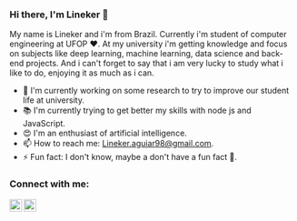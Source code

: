 ### Hi there, I'm Lineker :wave:

My name is Lineker and i'm from Brazil. Currently i'm student of computer engineering at UFOP :heart:.
At my university i'm getting knowledge and focus on subjects like deep learning, machine learning, data science and back-end projects. And i can't forget to say that
i am very lucky to study what i like to do, enjoying it as much as i can.

- :mag_right: I'm currently working on some research to try to improve our student life at university.
- :books: I'm currently trying to get better my skills with node js and JavaScript.
- :heart_eyes: I'm an enthusiast of artificial intelligence.
- 📫 How to reach me: Lineker.aguiar98@gmail.com.
- ⚡ Fun fact: I don't know, maybe a don't have a fun fact :eyes:.

### Connect with me:

[<img align="left" alt="Lineker | LinkedIn" width="22px" src="https://cdn.jsdelivr.net/npm/simple-icons@v3/icons/linkedin.svg" />][linkedin]
[<img align="left" alt="Lineker | Instagram" width="22px" src="https://cdn.jsdelivr.net/npm/simple-icons@v3/icons/instagram.svg" />][instagram]

<br />


[linkedin]: https://www.linkedin.com/in/lineker-alcântara/
[instagram]: https://www.instagram.com/linekeraaguiar/
